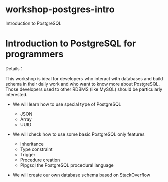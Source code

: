 # workshop-postgres-intro
Introduction to PostgreSQL

 # Introduction to PostgreSQL for programmers

 Details：

 This workshop is ideal for developers who interact with databases and build schema in their daily work and who want to know more about PostgreSQL. Those developers used to other RDBMS (like MySQL) should be particularly interested.

 * We will learn how to use special type of PostgreSQL
   * JSON
   * Array
   * UUID
 * We will check how to use some basic PostgreSQL only features
   * Inheritance
   * Type constraint
   * Trigger
   * Procedure creation
   * Plpgsql the PostgreSQL procedural language

 * We will create our own database schema based on StackOverflow



